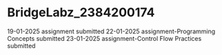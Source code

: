 # BridgeLabz_2384200174

19-01-2025 assignment submitted
22-01-2025 assignment-Programming Concepts submitted
23-01-2025 assignment-Control Flow Practices submitted
